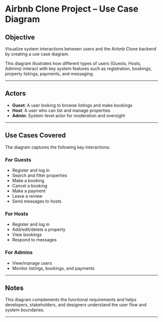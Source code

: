 # Airbnb Clone Project – Use Case Diagram

## Objective
Visualize system interactions between users and the Airbnb Clone backend by creating a use case diagram.

This diagram illustrates how different types of users (Guests, Hosts, Admins) interact with key system features such as registration, bookings, property listings, payments, and messaging.

---

## Actors
- **Guest**: A user looking to browse listings and make bookings
- **Host**: A user who can list and manage properties
- **Admin**: System-level actor for moderation and oversight

---

## Use Cases Covered
The diagram captures the following key interactions:

### For Guests
- Register and log in
- Search and filter properties
- Make a booking
- Cancel a booking
- Make a payment
- Leave a review
- Send messages to hosts

### For Hosts
- Register and log in
- Add/edit/delete a property
- View bookings
- Respond to messages

### For Admins
- View/manage users
- Monitor listings, bookings, and payments

---
## Notes
This diagram complements the functional requirements and helps developers, stakeholders, and designers understand the user flow and system boundaries.

---


